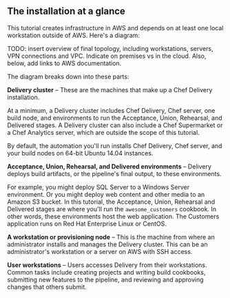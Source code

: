 ## The installation at a glance

This tutorial creates infrastructure in AWS and depends on at least one local workstation outside of AWS. Here's a diagram:

TODO: insert overview of final topology, including workstations, servers, VPN connections and VPC. Indicate on premises vs in the cloud. Also, below, add links to AWS documentation.

The diagram breaks down into these parts:

**Delivery cluster** &ndash; These are the machines that make up a Chef Delivery installation.

At a minimum, a Delivery cluster includes Chef Delivery, Chef server, one build node, and environments to run the Acceptance, Union, Rehearsal, and Delivered stages. A Delivery cluster can also include a Chef Supermarket or a Chef Analytics server, which are outside the scope of this tutorial.

By default, the automation you'll run installs Chef Delivery, Chef server, and your build nodes on 64-bit Ubuntu 14.04 instances.

**Acceptance, Union, Rehearsal, and Delivered environments** &ndash; Delivery deploys build artifacts, or the pipeline's final output, to these environments.

For example, you might deploy SQL Server to a Windows Server environment. Or you might deploy web content and other media to an Amazon S3 bucket. In this tutorial, the Acceptance, Union, Rehearsal and Delivered stages are where you'll run the `awesome_customers` cookbook. In other words, these environments host the web application. The Customers application runs on Red Hat Enterprise Linux or CentOS.

**A workstation or provisioning node** &ndash; This is the machine from where an administrator installs and manages the Delivery cluster. This can be an administrator's workstation or a server on AWS with SSH access.

**User workstations** &ndash; Users accesses Delivery from their workstations. Common tasks include creating projects and writing build cookbooks, submitting new features to the pipeline, and reviewing and approving changes that others submit.
